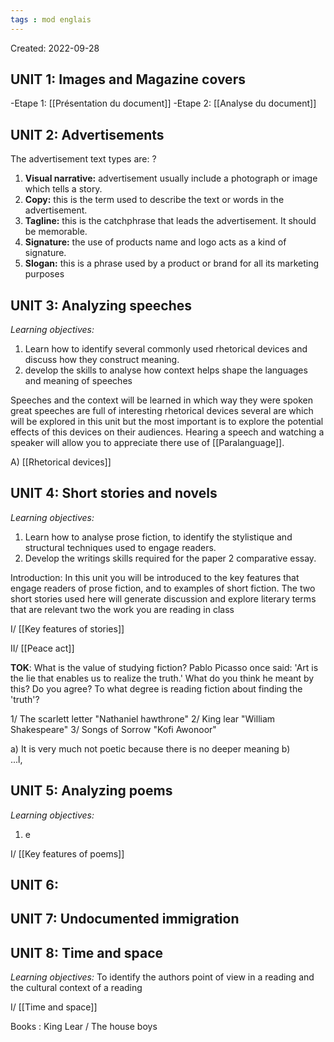 ```yaml
---
tags : mod englais
---
```

Created: 2022-09-28

## **UNIT 1:** Images and Magazine covers 
-Etape 1: [[Présentation du document]]
-Etape 2: [[Analyse du document]]

## **UNIT 2:** Advertisements
The advertisement text types are:
?
1. **Visual narrative:** advertisement usually include a photograph or image which tells a story.
2. **Copy:** this is the term used to describe the text or words in the advertisement.
3. **Tagline:** this is the catchphrase that leads the advertisement. It should be memorable.
4. **Signature:** the use of products name and logo acts as a kind of signature.
5. **Slogan:** this is a phrase used by a product or brand for all its marketing purposes

## **UNIT 3:** Analyzing speeches
*Learning objectives:* 
1. Learn how to identify several commonly used rhetorical devices and discuss how they construct meaning. 
2. develop the skills to analyse how context helps shape the languages and meaning of speeches  

Speeches and the context will be learned in which way they were spoken great speeches are full of interesting rhetorical devices several are which will be explored in this unit but the most important is to explore the potential effects of this devices on their audiences. 
Hearing a speech and watching a speaker will allow you to appreciate there use of  [[Paralanguage]]. 

A) [[Rhetorical devices]] 

## **UNIT 4:** Short stories and novels 
*Learning objectives:*  
1. Learn how to analyse prose fiction, to identify the stylistique and structural techniques used to engage readers.
2. Develop the writings skills required for the paper 2 comparative essay. 

Introduction: 
In this unit you will be introduced to the key features that engage readers of prose  fiction, and to examples of short fiction. The two short stories used here will generate discussion and explore literary terms that are relevant two the work you are reading in class

I/ [[Key features of stories]] 

II/ [[Peace act]]  

**TOK**: What is the value of studying fiction? 
Pablo Picasso once said: 'Art is the lie that enables us to realize the truth.' What do you think he meant by this? Do you agree? To what degree is reading fiction about finding the 'truth'?

1/ The scarlett letter "Nathaniel hawthrone"
2/ King lear "William Shakespeare" 
3/ Songs of Sorrow "Kofi Awonoor"  

a) It is very much not poetic because there is no deeper meaning
b)    
...l,
## **UNIT 5:** Analyzing poems 
*Learning objectives:*  
1.  e

I/ [[Key features of poems]]  

## **UNIT 6:**  

## **UNIT 7:** Undocumented immigration

## **UNIT 8:** Time and space
*Learning objectives:*  To identify the authors point of view in a reading and the cultural context of a reading


I/ [[Time and space]]

Books : King Lear / The house boys 